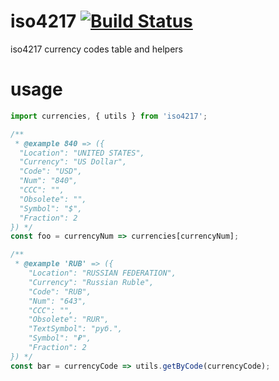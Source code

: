 # iso4217 [![Build Status](https://travis-ci.org/a-x-/iso4217.svg?branch=master)](https://travis-ci.org/a-x-/iso4217)
iso4217 currency codes table and helpers

# usage
```js
import currencies, { utils } from 'iso4217';

/** 
 * @example 840 => ({
  "Location": "UNITED STATES",
  "Currency": "US Dollar",
  "Code": "USD",
  "Num": "840",
  "CCC": "",
  "Obsolete": "",
  "Symbol": "$",
  "Fraction": 2
}) */
const foo = currencyNum => currencies[currencyNum];

/**
 * @example 'RUB' => ({
    "Location": "RUSSIAN FEDERATION",
    "Currency": "Russian Ruble",
    "Code": "RUB",
    "Num": "643",
    "CCC": "",
    "Obsolete": "RUR",
    "TextSymbol": "руб.",
    "Symbol": "₽",
    "Fraction": 2
}) */
const bar = currencyCode => utils.getByCode(currencyCode);
```
